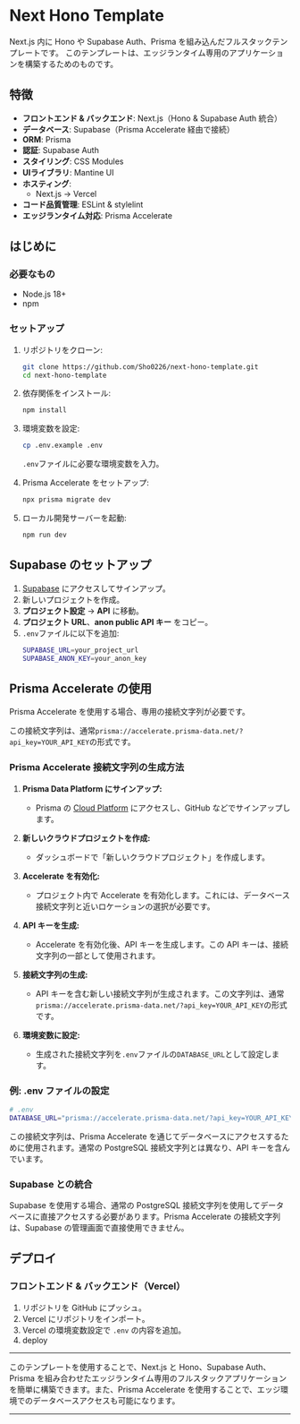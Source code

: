 # Next Hono Template

Next.js 内に Hono や Supabase Auth、Prisma を組み込んだフルスタックテンプレートです。
このテンプレートは、エッジランタイム専用のアプリケーションを構築するためのものです。

## 特徴

- **フロントエンド & バックエンド**: Next.js（Hono & Supabase Auth 統合）
- **データベース**: Supabase（Prisma Accelerate 経由で接続）
- **ORM**: Prisma
- **認証**: Supabase Auth
- **スタイリング**: CSS Modules
- **UIライブラリ**: Mantine UI
- **ホスティング**:
  - Next.js → Vercel
- **コード品質管理**: ESLint & stylelint
- **エッジランタイム対応**: Prisma Accelerate

## はじめに

### 必要なもの

- Node.js 18+
- npm

### セットアップ

1. リポジトリをクローン:
   ```sh
   git clone https://github.com/Sho0226/next-hono-template.git
   cd next-hono-template
   ```
2. 依存関係をインストール:
   ```sh
   npm install
   ```
3. 環境変数を設定:

   ```sh
   cp .env.example .env
   ```

   `.env`ファイルに必要な環境変数を入力。

4. Prisma Accelerate をセットアップ:
   ```sh
   npx prisma migrate dev
   ```
5. ローカル開発サーバーを起動:
   ```sh
   npm run dev
   ```

## Supabase のセットアップ

1. [Supabase](https://supabase.com/) にアクセスしてサインアップ。
2. 新しいプロジェクトを作成。
3. **プロジェクト設定** → **API** に移動。
4. **プロジェクト URL**、**anon public API キー** をコピー。
5. `.env`ファイルに以下を追加:
   ```sh
   SUPABASE_URL=your_project_url
   SUPABASE_ANON_KEY=your_anon_key
   ```

## Prisma Accelerate の使用

Prisma Accelerate を使用する場合、専用の接続文字列が必要です。

この接続文字列は、通常`prisma://accelerate.prisma-data.net/?api_key=YOUR_API_KEY`の形式です。

### Prisma Accelerate 接続文字列の生成方法

1. **Prisma Data Platform にサインアップ:**

   - Prisma の [Cloud Platform](https://console.prisma.io/) にアクセスし、GitHub などでサインアップします。

2. **新しいクラウドプロジェクトを作成:**

   - ダッシュボードで「新しいクラウドプロジェクト」を作成します。

3. **Accelerate を有効化:**

   - プロジェクト内で Accelerate を有効化します。これには、データベース接続文字列と近いロケーションの選択が必要です。

4. **API キーを生成:**

   - Accelerate を有効化後、API キーを生成します。この API キーは、接続文字列の一部として使用されます。

5. **接続文字列の生成:**

   - API キーを含む新しい接続文字列が生成されます。この文字列は、通常`prisma://accelerate.prisma-data.net/?api_key=YOUR_API_KEY`の形式です。

6. **環境変数に設定:**
   - 生成された接続文字列を`.env`ファイルの`DATABASE_URL`として設定します。

### 例: .env ファイルの設定

```bash
# .env
DATABASE_URL="prisma://accelerate.prisma-data.net/?api_key=YOUR_API_KEY"
```

この接続文字列は、Prisma Accelerate を通じてデータベースにアクセスするために使用されます。通常の PostgreSQL 接続文字列とは異なり、API キーを含んでいます。

### Supabase との統合

Supabase を使用する場合、通常の PostgreSQL 接続文字列を使用してデータベースに直接アクセスする必要があります。Prisma Accelerate の接続文字列は、Supabase の管理画面で直接使用できません。

## デプロイ

### フロントエンド & バックエンド（Vercel）

1. リポジトリを GitHub にプッシュ。
2. Vercel にリポジトリをインポート。
3. Vercel の環境変数設定で `.env` の内容を追加。
4. deploy

---

このテンプレートを使用することで、Next.js と Hono、Supabase Auth、Prisma を組み合わせたエッジランタイム専用のフルスタックアプリケーションを簡単に構築できます。また、Prisma Accelerate を使用することで、エッジ環境でのデータベースアクセスも可能になります。

---
